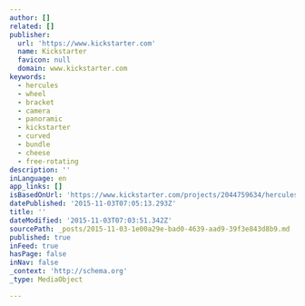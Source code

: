 ```yaml
---
author: []
related: []
publisher:
  url: 'https://www.kickstarter.com'
  name: Kickstarter
  favicon: null
  domain: www.kickstarter.com
keywords:
  - hercules
  - wheel
  - bracket
  - camera
  - panoramic
  - kickstarter
  - curved
  - bundle
  - cheese
  - free-rotating
description: ''
inLanguage: en
app_links: []
isBasedOnUrl: 'https://www.kickstarter.com/projects/2044759634/hercules-the-worlds-smallest-camera-motion-control?ref=popular'
datePublished: '2015-11-03T07:05:13.293Z'
title: ''
dateModified: '2015-11-03T07:03:51.342Z'
sourcePath: _posts/2015-11-03-1e00a29e-bad0-4639-aad9-39f3e843d8b9.md
published: true
inFeed: true
hasPage: false
inNav: false
_context: 'http://schema.org'
_type: MediaObject

---
```

<article style=""><h1></h1><p></p></article>